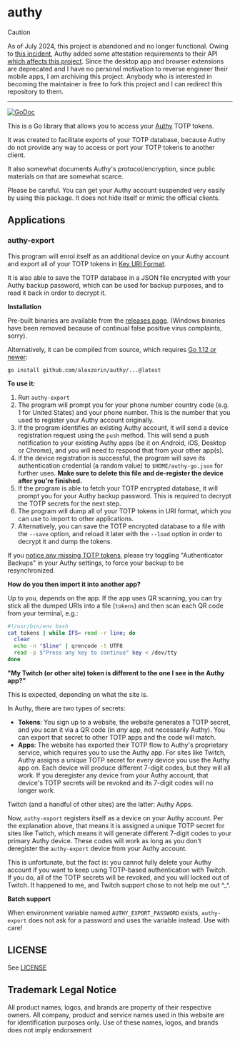 # authy

> [!CAUTION]
> As of July 2024, this project is abandoned and no longer functional. Owing to [this incident](https://www.macrumors.com/2024/07/05/authy-app-hack-exposes-phone-numbers/), Authy added some attestation requirements to their API [which affects this project](https://github.com/alexzorin/authy/issues/33). Since the desktop app and browser extensions are deprecated and I have no personal motivation to reverse engineer their mobile apps, I am archiving this project. Anybody who is interested in becoming the maintainer is free to fork this project and I can redirect this repository to them.

-----

[![GoDoc](https://godoc.org/github.com/alexzorin/authy?status.svg)](https://godoc.org/github.com/alexzorin/authy)

This is a Go library that allows you to access your [Authy](https://authy.com) TOTP tokens.

It was created to facilitate exports of your TOTP database, because Authy do not provide any way to access or port your TOTP tokens to another client.

It also somewhat documents Authy's protocol/encryption, since public materials on that are somewhat scarce.

Please be careful. You can get your Authy account suspended very easily by using this package. It does not hide itself or mimic the official clients.

## Applications

### authy-export
This program will enrol itself as an additional device on your Authy account and export all of your TOTP tokens in [Key URI Format](https://github.com/google/google-authenticator/wiki/Key-Uri-Format).

It is also able to save the TOTP database in a JSON file encrypted with your Authy backup password, which can be used for backup purposes, and to read it back in order to decrypt it.

**Installation**

Pre-built binaries are available from the [releases page](https://github.com/alexzorin/authy/releases). (Windows binaries have been removed because of continual false positive virus complaints, sorry).

Alternatively, it can be compiled from source, which requires [Go 1.12 or newer](https://golang.org/doc/install):

```shell
go install github.com/alexzorin/authy/...@latest
```

**To use it:**

1. Run `authy-export`
2. The program will prompt you for your phone number country code (e.g. 1 for United States) and your phone number. This is the number that you used to register your Authy account originally.
3. If the program identifies an existing Authy account, it will send a device registration request using the `push` method. This will send a push notification to your existing Authy apps (be it on Android, iOS, Desktop or Chrome), and you will need to respond that from your other app(s).
4. If the device registration is successful, the program will save its authentication credential (a random value) to `$HOME/authy-go.json` for further uses. **Make sure to delete this file and de-register the device after you're finished.**
5. If the program is able to fetch your TOTP encrypted database, it will prompt you for your Authy backup password. This is required to decrypt the TOTP secrets for the next step. 
6. The program will dump all of your TOTP tokens in URI format, which you can use to import to other applications.
7. Alternatively, you can save the TOTP encrypted database to a file with the `--save` option, and reload it later with the `--load` option in order to decrypt it and dump the tokens.

If you [notice any missing TOTP tokens](https://github.com/alexzorin/authy/issues/1#issuecomment-516187701), please try toggling "Authenticator Backups" in your Authy settings, to force your backup to be resynchronized.

**How do you then import it into another app?**

Up to you, depends on the app. If the app uses QR scanning, you can try stick all the dumped URIs into a file (`tokens`) and then scan each QR code from your terminal, e.g.:

```bash
#!/usr/bin/env bash
cat tokens | while IFS= read -r line; do
  clear
  echo -n "$line" | qrencode -t UTF8
  read -p $"Press any key to continue" key < /dev/tty
done
```

**"My Twitch (or other site) token is different to the one I see in the Authy app?"**

This is expected, depending on what the site is. 

In Authy, there are two types of secrets:

- **Tokens**: You sign up to a website, the website generates a TOTP secret, and you scan it via a QR code (in *any* app, not necessarily Authy). You can export that secret to other TOTP apps and the code will match.
- **Apps**: The website has exported their TOTP flow to Authy's proprietary service, which requires you to use the Authy app. For sites like Twitch, Authy assigns a unique TOTP secret for every device you use the Authy app on. Each device will produce different 7-digit codes, but they will all work. If you deregister any device from your Authy account, that device's TOTP secrets will be revoked and its 7-digit codes will no longer work.

Twitch (and a handful of other sites) are the latter: Authy Apps.

Now, `authy-export` registers itself as a device on your Authy account. Per the explanation above, that means it is assigned a unique TOTP secret for sites like Twitch, which means it will generate different 7-digit codes to your primary Authy device. These codes will work as long as you don't deregister the `authy-export` device from your Authy account.

This is unfortunate, but the fact is: you cannot fully delete your Authy account if you want to keep using TOTP-based authentication with Twitch. If you do, all of the TOTP secrets will be revoked, and you will locked out of Twitch. It happened to me, and Twitch support chose to not help me out ^_^.

**Batch support**

When environment variable named `AUTHY_EXPORT_PASSWORD` exists, `authy-export` does not ask for a password and uses the variable instead. Use with care!

## LICENSE

See [LICENSE](LICENSE)

## Trademark Legal Notice

All product names, logos, and brands are property of their respective owners. All company, product and service names used in this website are for identification purposes only. Use of these names, logos, and brands does not imply endorsement
